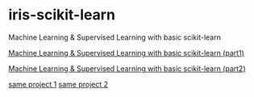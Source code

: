 # iris-scikit-learn
 Machine Learning & Supervised Learning with basic scikit-learn

[Machine Learning & Supervised Learning with basic scikit-learn (part1)](https://medium.com/@m.treerungroj/machine-learning-supervised-learning-with-basic-scikit-learn-part1-99b8b2327c9)

[Machine Learning & Supervised Learning with basic scikit-learn (part2)](https://medium.com/@m.treerungroj/machine-learning-supervised-learning-with-basic-scikit-learn-part2-e3ee22565e9d)

[same project 1](https://guopai.github.io/ml-blog04.html)
[same project 2](https://python3.wannaphong.com/2016/01/machine-learning-scikit-learn.html)
